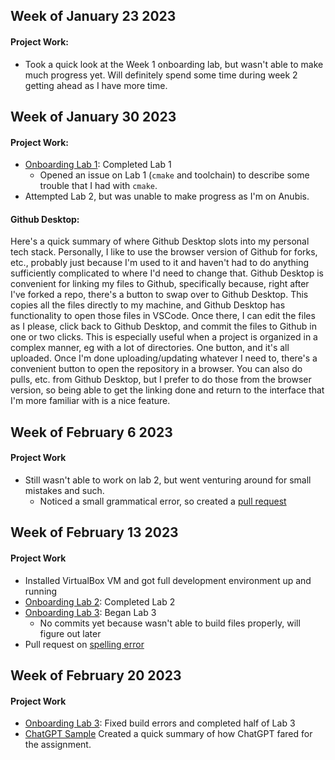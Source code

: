 ## Week of January 23 2023
#### Project Work:
* Took a quick look at the Week 1 onboarding lab, but wasn't able to make much progress yet. Will definitely spend some time during week 2 getting ahead as I have more time.

## Week of January 30 2023
#### Project Work:
* [Onboarding Lab 1](https://github.com/NickyDCFP/NYU-Processor-Design-VIP/tree/main/Lab%201): Completed Lab 1
  * Opened an issue on Lab 1 (`cmake` and toolchain) to describe some trouble that I had with `cmake`. 
* Attempted Lab 2, but was unable to make progress as I'm on Anubis.
#### Github Desktop: 
Here's a quick summary of where Github Desktop slots into my personal tech stack. Personally, I like to use the browser version of Github for forks, etc., probably just because I'm used to it and haven't had to do anything sufficiently complicated to where I'd need to change that. Github Desktop is convenient for linking my files to Github, specifically because, right after I've forked a repo, there's a button to swap over to Github Desktop. This copies all the files directly to my machine, and Github Desktop has functionality to open those files in VSCode. Once there, I can edit the files as I please, click back to Github Desktop, and commit the files to Github in one or two clicks. This is especially useful when a project is organized in a complex manner, eg with a lot of directories. One button, and it's all uploaded. Once I'm done uploading/updating whatever I need to, there's a convenient button to open the repository in a browser. You can also do pulls, etc. from Github Desktop, but I prefer to do those from the browser version, so being able to get the linking done and return to the interface that I'm more familiar with is a nice feature.

## Week of February 6 2023
#### Project Work
* Still wasn't able to work on lab 2, but went venturing around for small mistakes and such.
  * Noticed a small grammatical error, so created a [pull request](https://github.com/NYU-Processor-Design/nyu-processor-design.github.io/pull/46)

## Week of February 13 2023
#### Project Work
* Installed VirtualBox VM and got full development environment up and running
* [Onboarding Lab 2](https://github.com/NickyDCFP/onboarding-lab-2): Completed Lab 2
* [Onboarding Lab 3](https://github.com/NickyDCFP/onboarding-lab-3): Began Lab 3
  * No commits yet because wasn't able to build files properly, will figure out later
* Pull request on [spelling error](https://github.com/NYU-Processor-Design/nyu-processor-design.github.io/pull/59)

## Week of February 20 2023
#### Project Work
* [Onboarding Lab 3](https://github.com/NickyDCFP/onboarding-lab-3): Fixed build errors and completed half of Lab 3
* [ChatGPT Sample](https://github.com/NickyDCFP/onboarding-lab-3/tree/main/ChatGPT) Created a quick summary of how ChatGPT fared for the assignment.
